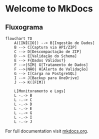 # Welcome to MkDocs

## Fluxograma
```mermaid
flowchart TD
    A([INÍCIO]) --> B[Ingestão de Dados]
    B --> C[Captura via API/ZIP]
    C --> D[Descompactação de ZIP]
    D --> E[Validação do Schema]
    E --> F{Dados Válidos?}
    F -->|SIM| G[Tratamento de Dados]
    F -->|NÃO| H[Alerta de Validação]
    G --> I[Carga no PostgreSQL]
    I --> J[Backup para OneDrive]
    J --> K([FIM])
    
    L[Monitoramento e Logs]
    L -.-> B
    L -.-> C
    L -.-> D
    L -.-> E
    L -.-> G
    L -.-> I
    L -.-> J
```

For full documentation visit [mkdocs.org](https://www.mkdocs.org).

